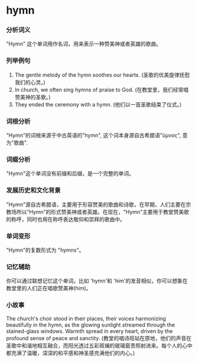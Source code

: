 # hymn

### 分析词义

  

"Hymn" 这个单词用作名词，用来表示一种赞美神或者英雄的歌曲。

  

### 列举例句

  

1.  The gentle melody of the hymn soothes our hearts. (圣歌的优美旋律抚慰我们的心灵。)
2.  In church, we often sing hymns of praise to God. (在教堂里，我们经常唱赞美神的圣歌。)
3.  They ended the ceremony with a hymn. (他们以一首圣歌结束了仪式。)

  

### 词根分析

  

"Hymn"的词根来源于中古英语的"hymn", 这个词本身源自古希腊语"ὕμνος", 意为"歌曲".

  

### 词缀分析

  

"Hymn"这个单词没有前缀和后缀，是一个完整的单词。

  

### 发展历史和文化背景

  

"Hymn"源自古希腊语，主要用于形容赞美的歌曲和诗歌，在早期，人们主要在宗教场所以“Hymn”的形式赞美神或者英雄。在现在，"Hymn"主要用于教堂赞美歌的称呼，同时也用在称呼表达敬仰和崇拜的歌曲中。

  

### 单词变形

  

"Hymn"的复数形式为 "hymns"。

  

### 记忆辅助

  

你可以通过联想记忆这个单词，比如 'hymn'和 'him'的发音相似，你可以想象在教堂里的人们正在唱歌赞美神(him)。

  

### 小故事

  

The church's choir stood in their places, their voices harmonizing beautifully in the hymn, as the glowing sunlight streamed through the stained-glass windows. Warmth spread in every heart, driven by the profound sense of peace and sanctity. (教堂的唱诗班站在原地，他们的声音在圣歌中和谐地相互融合，而阳光透过五彩斑斓的玻璃窗责照射进来。每个人的心中都充满了温暖，深深的和平感和神圣感充满他们的内心。)
